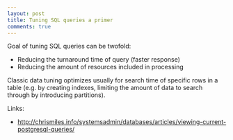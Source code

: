 ```yaml
---
layout: post
title: Tuning SQL queries a primer
comments: true
---
```


Goal of tuning SQL queries can be twofold:

* Reducing the turnaround time of query (faster response)
* Reducing the amount of resources included in processing

Classic data tuning optimizes usually for search time of specific rows in a
table (e.g. by creating indexes, limiting the amount of data to search through
by introducing partitions).

Links:

* http://chrismiles.info/systemsadmin/databases/articles/viewing-current-postgresql-queries/
